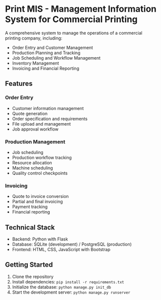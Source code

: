 # Print MIS - Management Information System for Commercial Printing

A comprehensive system to manage the operations of a commercial printing company, including:
- Order Entry and Customer Management
- Production Planning and Tracking
- Job Scheduling and Workflow Management
- Inventory Management
- Invoicing and Financial Reporting

## Features

### Order Entry
- Customer information management
- Quote generation
- Order specification and requirements
- File upload and management
- Job approval workflow

### Production Management
- Job scheduling
- Production workflow tracking
- Resource allocation
- Machine scheduling
- Quality control checkpoints

### Invoicing
- Quote to invoice conversion
- Partial and final invoicing
- Payment tracking
- Financial reporting

## Technical Stack
- Backend: Python with Flask
- Database: SQLite (development) / PostgreSQL (production)
- Frontend: HTML, CSS, JavaScript with Bootstrap

## Getting Started

1. Clone the repository
2. Install dependencies: `pip install -r requirements.txt`
3. Initialize the database: `python manage.py init_db`
4. Start the development server: `python manage.py runserver`
